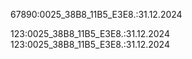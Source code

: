 67890:0025_38B8_11B5_E3E8.:31.12.2024

123:0025_38B8_11B5_E3E8.:31.12.2024
123:0025_38B8_11B5_E3E8.:31.12.2024